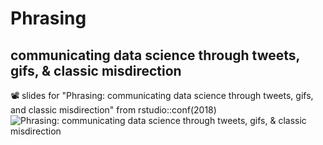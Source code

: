 # Phrasing
## communicating data science through tweets, gifs, & classic misdirection
📽 slides for "Phrasing: communicating data science through tweets, gifs, and classic misdirection" from rstudio::conf(2018)
![Phrasing: communicating data science through tweets, gifs, & classic misdirection](https://i.imgur.com/GBOdIKB.png)
